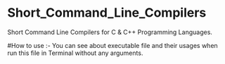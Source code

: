 # Short_Command_Line_Compilers
Short Command Line Compilers for C &amp; C++ Programming Languages.


#How to use :-
You can see about executable file and their usages when run this file in Terminal without any arguments.
